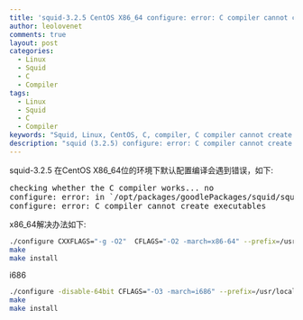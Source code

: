 ```yaml
---
title: 'squid-3.2.5 CentOS X86_64 configure: error: C compiler cannot create executables'
author: leolovenet
comments: true
layout: post
categories:
  - Linux
  - Squid
  - C
  - Compiler
tags:
  - Linux
  - Squid
  - C
  - Compiler
keywords: "Squid, Linux, CentOS, C, compiler, C compiler cannot create executables"
description: "squid (3.2.5) configure: error: C compiler cannot create executables"
---
```

squid-3.2.5 在CentOS X86_64位的环境下默认配置编译会遇到错误，如下:

<pre>
checking whether the C compiler works... no
configure: error: in `/opt/packages/goodlePackages/squid/squid_src/squid-3.2.5':
configure: error: C compiler cannot create executables
</pre>

x86_64解决办法如下:

``` bash
./configure CXXFLAGS="-g -O2"  CFLAGS="-O2 -march=x86-64" --prefix=/usr/local/squid
make 
make install
```

i686

``` bash 
./configure -disable-64bit CFLAGS="-O3 -march=i686" --prefix=/usr/local/squid
make 
make install
```